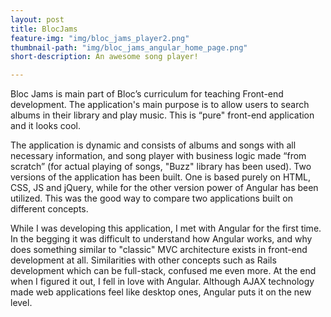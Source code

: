 ```yaml
---
layout: post
title: BlocJams
feature-img: "img/bloc_jams_player2.png"
thumbnail-path: "img/bloc_jams_angular_home_page.png"
short-description: An awesome song player!

---
```

Bloc Jams is main part of Bloc’s curriculum for teaching Front-end development. The application's main purpose is to allow users to search albums in their library and play music. This is “pure" front-end application and it looks cool.

The application is dynamic and consists of albums and songs with all necessary information, and song player with business logic made “from scratch” (for actual playing of songs, "Buzz" library has been used). Two versions of the application has been built. One is based purely on HTML, CSS, JS and jQuery, while for the other version power of Angular has been utilized. This was the good way to compare two applications built on different concepts.

While I was developing this application, I met with Angular for the first time. In the begging it was difficult to understand how Angular works, and why does something similar to "classic" MVC architecture exists in front-end development at all. Similarities with other concepts such as Rails development which can be full-stack, confused me even more. At the end when I figured it out, I fell in love with Angular. Although AJAX technology made web applications feel like desktop ones, Angular puts it on the new level.   
